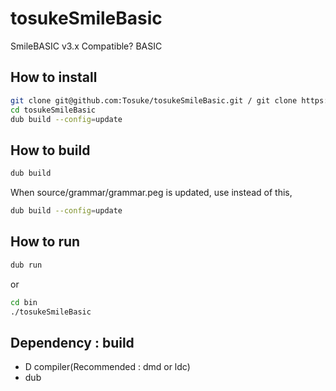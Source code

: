# tosukeSmileBasic
SmileBASIC v3.x Compatible? BASIC

## How to install
```sh
git clone git@github.com:Tosuke/tosukeSmileBasic.git / git clone https://github.com/Tosuke/tosukeSmileBasic.git
cd tosukeSmileBasic
dub build --config=update
```

## How to build
```sh
dub build
```
When source/grammar/grammar.peg is updated, use instead of this,
```sh
dub build --config=update
```

## How to run
```sh
dub run
```
or
```sh
cd bin
./tosukeSmileBasic
```

## Dependency : build
+ D compiler(Recommended : dmd or ldc)
+ dub
